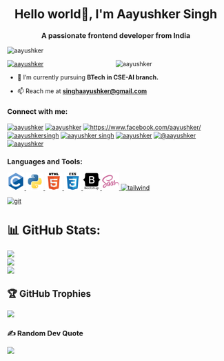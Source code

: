 <h1 align="center">Hello world👋, I'm Aayushker Singh</h1>
<h3 align="center">A passionate frontend developer from India</h3>

<p align="left"> <img src="https://komarev.com/ghpvc/?username=aayushker&label=Profile%20views&color=0e75b6&style=flat" alt="aayushker" /> </p>

<img align="right" src="https://github.com/aayushker/aayushker/assets/134710667/9612c2dc-0b10-4605-add9-37f51044adfc" alt="aayushker" width="50%"/>

<p align="left"> <a href="https://twitter.com/aayushker" target="blank"><img src="https://img.shields.io/twitter/follow/aayushker?logo=twitter&style=for-the-badge" alt="aayushker" /></a> </p>

- 🌱 I’m currently pursuing **BTech in CSE-AI branch.**

- 📫 Reach me at **singhaayushker@gmail.com**

<h3 align="left">Connect with me:</h3>
<p align="left">
<a href="https://twitter.com/aayushker" target="blank"><img align="center" src="https://raw.githubusercontent.com/rahuldkjain/github-profile-readme-generator/master/src/images/icons/Social/twitter.svg" alt="aayushker" height="30" width="40" /></a>
<a href="https://linkedin.com/in/aayushker" target="blank"><img align="center" src="https://raw.githubusercontent.com/rahuldkjain/github-profile-readme-generator/master/src/images/icons/Social/linked-in-alt.svg" alt="aayushker" height="30" width="40" /></a>
<a href="https://fb.com/https://www.facebook.com/aayushker/" target="blank"><img align="center" src="https://raw.githubusercontent.com/rahuldkjain/github-profile-readme-generator/master/src/images/icons/Social/facebook.svg" alt="https://www.facebook.com/aayushker/" height="30" width="40" /></a>
<a href="https://instagram.com/aayushkersingh" target="blank"><img align="center" src="https://raw.githubusercontent.com/rahuldkjain/github-profile-readme-generator/master/src/images/icons/Social/instagram.svg" alt="aayushkersingh" height="30" width="40" /></a>
<a href="https://www.youtube.com/@aayushker" target="blank"><img align="center" src="https://raw.githubusercontent.com/rahuldkjain/github-profile-readme-generator/master/src/images/icons/Social/youtube.svg" alt="aayushker singh" height="30" width="40" /></a>
<a href="https://www.codechef.com/users/aayushker" target="blank"><img align="center" src="https://cdn.jsdelivr.net/npm/simple-icons@3.1.0/icons/codechef.svg" alt="aayushker" height="30" width="40" /></a>
<a href="https://www.hackerrank.com/@aayushker" target="blank"><img align="center" src="https://raw.githubusercontent.com/rahuldkjain/github-profile-readme-generator/master/src/images/icons/Social/hackerrank.svg" alt="@aayushker" height="30" width="40" /></a>
<a href="https://www.leetcode.com/aayushker" target="blank"><img align="center" src="https://raw.githubusercontent.com/rahuldkjain/github-profile-readme-generator/master/src/images/icons/Social/leet-code.svg" alt="aayushker" height="30" width="40" /></a>
</p>

<h3 align="left">Languages and Tools:</h3>

<a href="https://www.cprogramming.com/" target="_blank" rel="noreferrer"> <img src="https://raw.githubusercontent.com/devicons/devicon/master/icons/c/c-original.svg" alt="c" width="40" height="40"/> </a> 
<a href="https://www.python.org" target="_blank" rel="noreferrer"> <img src="https://raw.githubusercontent.com/devicons/devicon/master/icons/python/python-original.svg" alt="python" width="40" height="40"/> </a> 
<a href="https://www.w3.org/html/" target="_blank" rel="noreferrer"> <img src="https://raw.githubusercontent.com/devicons/devicon/master/icons/html5/html5-original-wordmark.svg" alt="html5" width="40" height="40"/> </a>
<a href="https://www.w3schools.com/css/" target="_blank" rel="noreferrer"> <img src="https://raw.githubusercontent.com/devicons/devicon/master/icons/css3/css3-original-wordmark.svg" alt="css3" width="40" height="40"/> </a> 
<a href="https://getbootstrap.com" target="_blank" rel="noreferrer"> <img src="https://raw.githubusercontent.com/devicons/devicon/master/icons/bootstrap/bootstrap-plain-wordmark.svg" alt="bootstrap" width="40" height="40"/> </a>
<a href="https://sass-lang.com" target="_blank" rel="noreferrer"> <img src="https://raw.githubusercontent.com/devicons/devicon/master/icons/sass/sass-original.svg" alt="sass" width="40" height="40"/> </a> 
<a href="https://tailwindcss.com/" target="_blank" rel="noreferrer"> <img src="https://www.vectorlogo.zone/logos/tailwindcss/tailwindcss-icon.svg" alt="tailwind" width="40" height="40"/> </a> </p>
<a href="https://git-scm.com/" target="_blank" rel="noreferrer"> <img src="https://www.vectorlogo.zone/logos/git-scm/git-scm-icon.svg" alt="git" width="40" height="40"/> </a> 

<!-- <a href="https://www.mysql.com/" target="_blank" rel="noreferrer"> <img src="https://raw.githubusercontent.com/devicons/devicon/master/icons/mysql/mysql-original-wordmark.svg" alt="mysql" width="40" height="40"/> </a> -->
<!-- <a href="https://www.photoshop.com/en" target="_blank" rel="noreferrer"> <img src="https://raw.githubusercontent.com/devicons/devicon/master/icons/photoshop/photoshop-line.svg" alt="photoshop" width="40" height="40"/> </a>  -->
<!-- <p align="left"> <a href="https://www.blender.org/" target="_blank" rel="noreferrer"> <img src="https://download.blender.org/branding/community/blender_community_badge_white.svg" alt="blender" width="40" height="40"/>--> </a> 
<!-- <p align="right"> <img src="https://w0.peakpx.com/wallpaper/1021/487/HD-wallpaper-technology-code-programming-programmer.jpg" alt="aayushker"/> </p>
<br> -->
# 📊 GitHub Stats:
![](https://github-readme-streak-stats.herokuapp.com/?user=aayushker&theme=radical&hide_border=false)<br/>
![](https://github-readme-stats.vercel.app/api?username=aayushker&theme=radical&hide_border=false&include_all_commits=false&count_private=false)<br>
![](https://github-readme-stats.vercel.app/api/top-langs/?username=aayushker&theme=radical&hide_border=false&include_all_commits=false&count_private=false&layout=compact)<br>

## 🏆 GitHub Trophies
![](https://github-profile-trophy.vercel.app/?username=aayushker&theme=dracula&no-frame=false&no-bg=false&margin-w=4)

### ✍️ Random Dev Quote
![](https://quotes-github-readme.vercel.app/api?type=horizontal&theme=radical)
